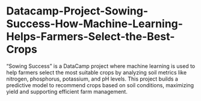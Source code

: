 # Datacamp-Project-Sowing-Success-How-Machine-Learning-Helps-Farmers-Select-the-Best-Crops
“Sowing Success” is a DataCamp project where machine learning is used to help farmers select the most suitable crops by analyzing soil metrics like nitrogen, phosphorus, potassium, and pH levels. This project builds a predictive model to recommend crops based on soil conditions, maximizing yield and supporting efficient farm management.
